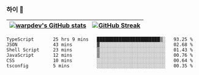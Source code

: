 
### 하이 👋
[![warpdev's GitHub stats](https://github-readme-stats.vercel.app/api?username=warpdev&show_icons=true&theme=vue-dark)](#) |[![GitHub Streak](https://github-readme-streak-stats.herokuapp.com/?user=warpdev&theme=dark)](#)
--- | --- |
<!--START_SECTION:waka-->

```text
TypeScript       25 hrs 9 mins   ███████████████████████▒░   93.25 %
JSON             43 mins         ▓░░░░░░░░░░░░░░░░░░░░░░░░   02.68 %
Shell Script     23 mins         ▒░░░░░░░░░░░░░░░░░░░░░░░░   01.43 %
JavaScript       12 mins         ▒░░░░░░░░░░░░░░░░░░░░░░░░   00.76 %
CSS              10 mins         ░░░░░░░░░░░░░░░░░░░░░░░░░   00.64 %
tsconfig         5 mins          ░░░░░░░░░░░░░░░░░░░░░░░░░   00.35 %
```

<!--END_SECTION:waka-->

<!--
**warpdev/warpdev** is a ✨ _special_ ✨ repository because its `README.md` (this file) appears on your GitHub profile.

Here are some ideas to get you started:

- 🔭 I’m currently working on ...
- 🌱 I’m currently learning ...
- 👯 I’m looking to collaborate on ...
- 🤔 I’m looking for help with ...
- 💬 Ask me about ...
- 📫 How to reach me: ...
- 😄 Pronouns: ...
- ⚡ Fun fact: ...
-->

